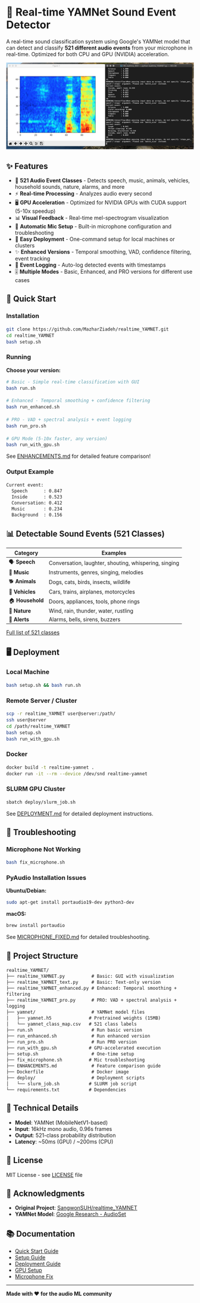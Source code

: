 # 🎤 Real-time YAMNet Sound Event Detector

A real-time sound classification system using Google's YAMNet model that can detect and classify **521 different audio events** from your microphone in real-time. Optimized for both CPU and GPU (NVIDIA) acceleration.

![YAMNet Demo](./Screenshot.png)

## ✨ Features

- 🎯 **521 Audio Event Classes** - Detects speech, music, animals, vehicles, household sounds, nature, alarms, and more
- ⚡ **Real-time Processing** - Analyzes audio every second
- 🖥️ **GPU Acceleration** - Optimized for NVIDIA GPUs with CUDA support (5-10x speedup)
- 📊 **Visual Feedback** - Real-time mel-spectrogram visualization
- 🎤 **Automatic Mic Setup** - Built-in microphone configuration and troubleshooting
- 🚀 **Easy Deployment** - One-command setup for local machines or clusters
- ✨ **Enhanced Versions** - Temporal smoothing, VAD, confidence filtering, event tracking
- 📝 **Event Logging** - Auto-log detected events with timestamps
- 🎚️ **Multiple Modes** - Basic, Enhanced, and PRO versions for different use cases

## 🚀 Quick Start

### Installation

```bash
git clone https://github.com/MazharZiadeh/realtime_YAMNET.git
cd realtime_YAMNET
bash setup.sh
```

### Running

**Choose your version:**

```bash
# Basic - Simple real-time classification with GUI
bash run.sh

# Enhanced - Temporal smoothing + confidence filtering
bash run_enhanced.sh

# PRO - VAD + spectral analysis + event logging
bash run_pro.sh

# GPU Mode (5-10x faster, any version)
bash run_with_gpu.sh
```

See [ENHANCEMENTS.md](ENHANCEMENTS.md) for detailed feature comparison!

### Output Example

```
Current event:
  Speech      : 0.847
  Inside      : 0.523
  Conversation: 0.412
  Music       : 0.234
  Background  : 0.156
```

## 📊 Detectable Sound Events (521 Classes)

| Category | Examples |
|----------|----------|
| 🗣️ **Speech** | Conversation, laughter, shouting, whispering, singing |
| 🎵 **Music** | Instruments, genres, singing, melodies |
| 🐕 **Animals** | Dogs, cats, birds, insects, wildlife |
| 🚗 **Vehicles** | Cars, trains, airplanes, motorcycles |
| 🏠 **Household** | Doors, appliances, tools, phone rings |
| 🌳 **Nature** | Wind, rain, thunder, water, rustling |
| 🔔 **Alerts** | Alarms, bells, sirens, buzzers |

[Full list of 521 classes](yamnet/yamnet_class_map.csv)

## 🖥️ Deployment

### Local Machine
```bash
bash setup.sh && bash run.sh
```

### Remote Server / Cluster
```bash
scp -r realtime_YAMNET user@server:/path/
ssh user@server
cd /path/realtime_YAMNET
bash setup.sh
bash run_with_gpu.sh
```

### Docker
```bash
docker build -t realtime-yamnet .
docker run -it --rm --device /dev/snd realtime-yamnet
```

### SLURM GPU Cluster
```bash
sbatch deploy/slurm_job.sh
```

See [DEPLOYMENT.md](DEPLOYMENT.md) for detailed deployment instructions.

## 🔧 Troubleshooting

### Microphone Not Working
```bash
bash fix_microphone.sh
```

### PyAudio Installation Issues
**Ubuntu/Debian:**
```bash
sudo apt-get install portaudio19-dev python3-dev
```

**macOS:**
```bash
brew install portaudio
```

See [MICROPHONE_FIXED.md](MICROPHONE_FIXED.md) for detailed troubleshooting.

## 📁 Project Structure

```
realtime_YAMNET/
├── realtime_YAMNET.py          # Basic: GUI with visualization
├── realtime_YAMNET_text.py     # Basic: Text-only version
├── realtime_YAMNET_enhanced.py # Enhanced: Temporal smoothing + filtering
├── realtime_YAMNET_pro.py      # PRO: VAD + spectral analysis + logging
├── yamnet/                     # YAMNet model files
│   ├── yamnet.h5              # Pretrained weights (15MB)
│   └── yamnet_class_map.csv   # 521 class labels
├── run.sh                      # Run basic version
├── run_enhanced.sh             # Run enhanced version
├── run_pro.sh                  # Run PRO version
├── run_with_gpu.sh            # GPU-accelerated execution
├── setup.sh                    # One-time setup
├── fix_microphone.sh          # Mic troubleshooting
├── ENHANCEMENTS.md             # Feature comparison guide
├── Dockerfile                  # Docker image
├── deploy/                     # Deployment scripts
│   └── slurm_job.sh           # SLURM job script
└── requirements.txt           # Dependencies
```

## 🔬 Technical Details

- **Model**: YAMNet (MobileNetV1-based)
- **Input**: 16kHz mono audio, 0.96s frames
- **Output**: 521-class probability distribution
- **Latency**: ~50ms (GPU) / ~200ms (CPU)

## 📄 License

MIT License - see [LICENSE](LICENSE) file

## 🙏 Acknowledgments

- **Original Project**: [SangwonSUH/realtime_YAMNET](https://github.com/SangwonSUH/realtime_YAMNET)
- **YAMNet Model**: [Google Research - AudioSet](https://github.com/tensorflow/models/tree/master/research/audioset/yamnet)

## 📚 Documentation

- [Quick Start Guide](QUICKSTART.md)
- [Setup Guide](SETUP.md)
- [Deployment Guide](DEPLOYMENT.md)
- [GPU Setup](GPU_SETUP_COMPLETE.md)
- [Microphone Fix](MICROPHONE_FIXED.md)

---

**Made with ❤️ for the audio ML community**

